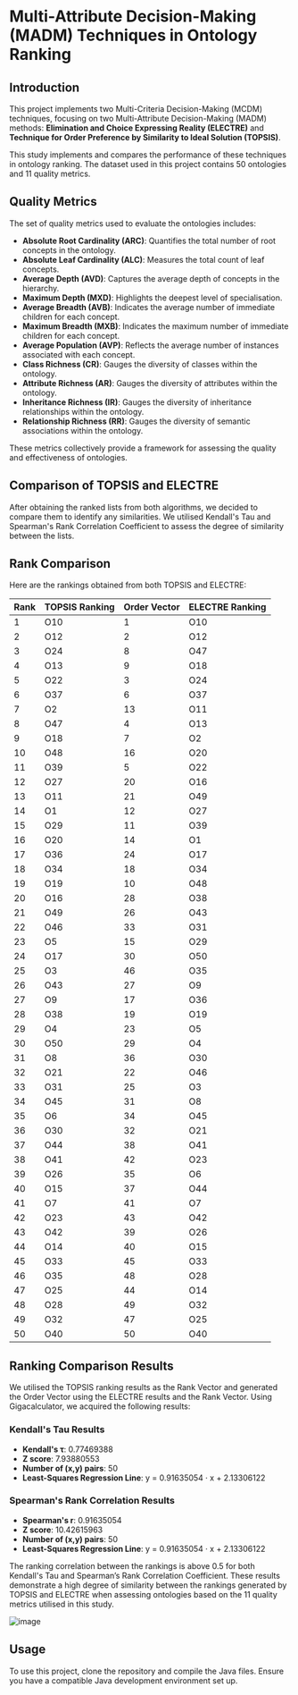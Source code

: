# Multi-Attribute Decision-Making (MADM) Techniques in Ontology Ranking

## Introduction
This project implements two Multi-Criteria Decision-Making (MCDM) techniques, focusing on two Multi-Attribute Decision-Making (MADM) methods: **Elimination and Choice Expressing Reality (ELECTRE)** and **Technique for Order Preference by Similarity to Ideal Solution (TOPSIS)**.

This study implements and compares the performance of these techniques in ontology ranking. The dataset used in this project contains 50 ontologies and 11 quality metrics.

## Quality Metrics
The set of quality metrics used to evaluate the ontologies includes:

- **Absolute Root Cardinality (ARC)**: Quantifies the total number of root concepts in the ontology.
- **Absolute Leaf Cardinality (ALC)**: Measures the total count of leaf concepts.
- **Average Depth (AVD)**: Captures the average depth of concepts in the hierarchy.
- **Maximum Depth (MXD)**: Highlights the deepest level of specialisation.
- **Average Breadth (AVB)**: Indicates the average number of immediate children for each concept.
- **Maximum Breadth (MXB)**: Indicates the maximum number of immediate children for each concept.
- **Average Population (AVP)**: Reflects the average number of instances associated with each concept.
- **Class Richness (CR)**: Gauges the diversity of classes within the ontology.
- **Attribute Richness (AR)**: Gauges the diversity of attributes within the ontology.
- **Inheritance Richness (IR)**: Gauges the diversity of inheritance relationships within the ontology.
- **Relationship Richness (RR)**: Gauges the diversity of semantic associations within the ontology.

These metrics collectively provide a framework for assessing the quality and effectiveness of ontologies.

## Comparison of TOPSIS and ELECTRE
After obtaining the ranked lists from both algorithms, we decided to compare them to identify any similarities. We utilised Kendall's Tau and Spearman's Rank Correlation Coefficient to assess the degree of similarity between the lists.

## Rank Comparison
Here are the rankings obtained from both TOPSIS and ELECTRE:

| Rank | TOPSIS Ranking | Order Vector | ELECTRE Ranking |
|------|----------------|--------------|-----------------|
| 1    | O10            | 1            | O10             |
| 2    | O12            | 2            | O12             |
| 3    | O24            | 8            | O47             |
| 4    | O13            | 9            | O18             |
| 5    | O22            | 3            | O24             |
| 6    | O37            | 6            | O37             |
| 7    | O2             | 13           | O11             |
| 8    | O47            | 4            | O13             |
| 9    | O18            | 7            | O2              |
| 10   | O48            | 16           | O20             |
| 11   | O39            | 5            | O22             |
| 12   | O27            | 20           | O16             |
| 13   | O11            | 21           | O49             |
| 14   | O1             | 12           | O27             |
| 15   | O29            | 11           | O39             |
| 16   | O20            | 14           | O1              |
| 17   | O36            | 24           | O17             |
| 18   | O34            | 18           | O34             |
| 19   | O19            | 10           | O48             |
| 20   | O16            | 28           | O38             |
| 21   | O49            | 26           | O43             |
| 22   | O46            | 33           | O31             |
| 23   | O5             | 15           | O29             |
| 24   | O17            | 30           | O50             |
| 25   | O3             | 46           | O35             |
| 26   | O43            | 27           | O9              |
| 27   | O9             | 17           | O36             |
| 28   | O38            | 19           | O19             |
| 29   | O4             | 23           | O5              |
| 30   | O50            | 29           | O4              |
| 31   | O8             | 36           | O30             |
| 32   | O21            | 22           | O46             |
| 33   | O31            | 25           | O3              |
| 34   | O45            | 31           | O8              |
| 35   | O6             | 34           | O45             |
| 36   | O30            | 32           | O21             |
| 37   | O44            | 38           | O41             |
| 38   | O41            | 42           | O23             |
| 39   | O26            | 35           | O6              |
| 40   | O15            | 37           | O44             |
| 41   | O7             | 41           | O7              |
| 42   | O23            | 43           | O42             |
| 43   | O42            | 39           | O26             |
| 44   | O14            | 40           | O15             |
| 45   | O33            | 45           | O33             |
| 46   | O35            | 48           | O28             |
| 47   | O25            | 44           | O14             |
| 48   | O28            | 49           | O32             |
| 49   | O32            | 47           | O25             |
| 50   | O40            | 50           | O40             |

## Ranking Comparison Results

We utilised the TOPSIS ranking results as the Rank Vector and generated the Order Vector using the ELECTRE results and the Rank Vector. Using Gigacalculator, we acquired the following results:

### Kendall's Tau Results
- **Kendall's τ**: 0.77469388
- **Z score**: 7.93880553
- **Number of (x,y) pairs**: 50
- **Least-Squares Regression Line**: y = 0.91635054 · x + 2.13306122

### Spearman's Rank Correlation Results
- **Spearman's r**: 0.91635054
- **Z score**: 10.42615963
- **Number of (x,y) pairs**: 50
- **Least-Squares Regression Line**: y = 0.91635054 · x + 2.13306122

The ranking correlation between the rankings is above 0.5 for both Kendall's Tau and Spearman’s Rank Correlation Coefficient. These results demonstrate a high degree of similarity between the rankings generated by TOPSIS and ELECTRE when assessing ontologies based on the 11 quality metrics utilised in this study.

![image](https://github.com/user-attachments/assets/4f297fcb-55d7-4ae3-8ecd-ae4919a7f797)


## Usage
To use this project, clone the repository and compile the Java files. Ensure you have a compatible Java development environment set up.
